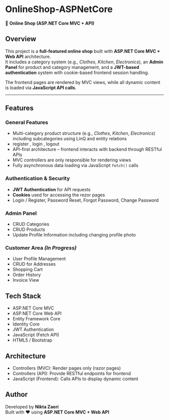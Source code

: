 # OnlineShop-ASPNetCore

🛒 **Online Shop (ASP.NET Core MVC + API)**

## Overview

This project is a **full-featured online shop** built with **ASP.NET Core MVC + Web API** architecture.  
It includes a category system (e.g., _Clothes_, _Kitchen_, _Electronics_), an **Admin Panel** for product and category management, and a **JWT-based authentication** system with cookie-based frontend session handling.

The frontend pages are rendered by MVC views, while all dynamic content is loaded via **JavaScript API calls**.

---

## Features

### General Features
- Multi-category product structure (e.g., _Clothes_, _Kitchen_, _Electronics_) including subcategories using LinQ and entity relations
- register , login , logout
- API-first architecture – frontend interacts with backend through RESTful APIs
- MVC controllers are only responsible for rendering views
- Fully asynchronous data loading via JavaScript `fetch()` calls

### Authentication & Security
- **JWT Authentication** for API requests
- **Cookies** used for accessing the rezor pages
- Login / Register, Password Reset, Forgot Password, Change Password

### Admin Panel
- CRUD Categories
- CRUD Products
- Update Profile Information including changing profile photo

### Customer Area _(In Progress)_
- User Profile Management
- CRUD for Addresses
- Shopping Cart
- Order History
- Invoice View

## Tech Stack
- ASP.NET Core MVC
- ASP.NET Core Web API
- Entity Framework Core
- Identity Core
- JWT Authentication
- JavaScript (Fetch API)
- HTML5 / Bootstrap

## Architecture
- Controllers (MVC): Render pages only (razor pages)
- Controllers (API): Provide RESTful endpoints for frontend
- JavaScript (Frontend): Calls APIs to display dynamic content

## Author
Developed by **Nikta Zaeri**  
Built with ❤️ using **ASP.NET Core MVC + Web API**
